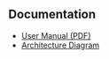 ## Documentation

- [User Manual (PDF)](ProgrammeringAPL/docs/User_Manual.pdf)
- [Architecture Diagram](ProgrammeringAPL/docs/Architecture_Diagram.png)
